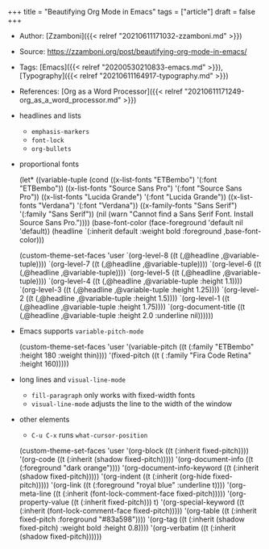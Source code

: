 +++
title = "Beautifying Org Mode in Emacs"
tags = ["article"]
draft = false
+++

-   Author: [Zzamboni]({{< relref "20210611171032-zzamboni.md" >}})
-   Source: <https://zzamboni.org/post/beautifying-org-mode-in-emacs/>
-   Tags: [Emacs]({{< relref "20200530210833-emacs.md" >}}), [Typography]({{< relref "20210611164917-typography.md" >}})
-   References: [Org as a Word Processor]({{< relref "20210611171249-org_as_a_word_processor.md" >}})

-   headlines and lists
    -   `emphasis-markers`
    -   `font-lock`
    -   `org-bullets`
-   proportional fonts

    <div class="code">

    (let\* ((variable-tuple
        (cond ((x-list-fonts "ETBembo")         '(:font "ETBembo"))
    	  ((x-list-fonts "Source Sans Pro") '(:font "Source Sans Pro"))
    	  ((x-list-fonts "Lucida Grande")   '(:font "Lucida Grande"))
    	  ((x-list-fonts "Verdana")         '(:font "Verdana"))
    	  ((x-family-fonts "Sans Serif")    '(:family "Sans Serif"))
    	  (nil (warn "Cannot find a Sans Serif Font.  Install Source Sans Pro."))))
       (base-font-color     (face-foreground 'default nil 'default))
       (headline           \`(:inherit default :weight bold :foreground ,base-font-color)))

    (custom-theme-set-faces
     'user
     \`(org-level-8 ((t (,@headline ,@variable-tuple))))
     \`(org-level-7 ((t (,@headline ,@variable-tuple))))
     \`(org-level-6 ((t (,@headline ,@variable-tuple))))
     \`(org-level-5 ((t (,@headline ,@variable-tuple))))
     \`(org-level-4 ((t (,@headline ,@variable-tuple :height 1.1))))
     \`(org-level-3 ((t (,@headline ,@variable-tuple :height 1.25))))
     \`(org-level-2 ((t (,@headline ,@variable-tuple :height 1.5))))
     \`(org-level-1 ((t (,@headline ,@variable-tuple :height 1.75))))
     \`(org-document-title ((t (,@headline ,@variable-tuple :height 2.0 :underline nil))))))

    </div>

-   Emacs supports `variable-pitch-mode`

    <div class="code">

    (custom-theme-set-faces
     'user
     '(variable-pitch ((t (:family "ETBembo" :height 180 :weight thin))))
     '(fixed-pitch ((t ( :family "Fira Code Retina" :height 160)))))

    </div>

-   long lines and `visual-line-mode`
    -   `fill-paragraph` only works with fixed-width fonts
    -   `visual-line-mode` adjusts the line to the width of the window

-   other elements

    -   `C-u C-x` runs `what-cursor-position`

    <div class="code">

    (custom-theme-set-faces
     'user
     '(org-block ((t (:inherit fixed-pitch))))
     '(org-code ((t (:inherit (shadow fixed-pitch)))))
     '(org-document-info ((t (:foreground "dark orange"))))
     '(org-document-info-keyword ((t (:inherit (shadow fixed-pitch)))))
     '(org-indent ((t (:inherit (org-hide fixed-pitch)))))
     '(org-link ((t (:foreground "royal blue" :underline t))))
     '(org-meta-line ((t (:inherit (font-lock-comment-face fixed-pitch)))))
     '(org-property-value ((t (:inherit fixed-pitch))) t)
     '(org-special-keyword ((t (:inherit (font-lock-comment-face fixed-pitch)))))
     '(org-table ((t (:inherit fixed-pitch :foreground "#83a598"))))
     '(org-tag ((t (:inherit (shadow fixed-pitch) :weight bold :height 0.8))))
     '(org-verbatim ((t (:inherit (shadow fixed-pitch))))))

    </div>

